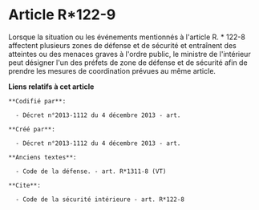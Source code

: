 # Article R*122-9

Lorsque la situation ou les événements mentionnés à l'article R. * 122-8 affectent plusieurs zones de défense et de sécurité
et entraînent des atteintes ou des menaces graves à l'ordre public, le ministre de l'intérieur peut désigner l'un des préfets
de zone de défense et de sécurité afin de prendre les mesures de coordination prévues au même article.

**Liens relatifs à cet article**

	**Codifié par**:

	  - Décret n°2013-1112 du 4 décembre 2013 - art.

	**Créé par**:

	  - Décret n°2013-1112 du 4 décembre 2013 - art.

	**Anciens textes**:

	  - Code de la défense. - art. R*1311-8 (VT)

	**Cite**:

	  - Code de la sécurité intérieure - art. R*122-8
